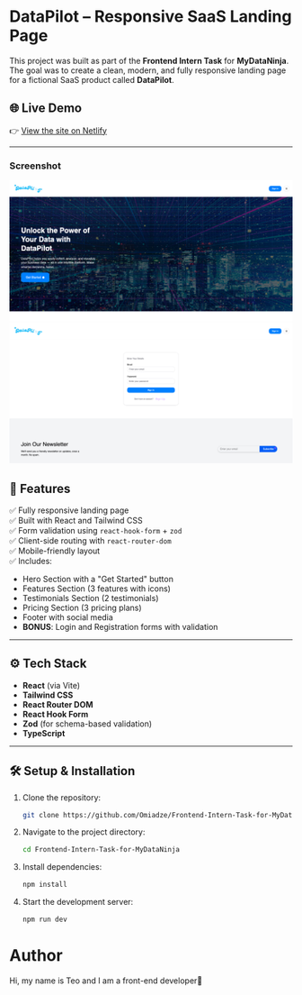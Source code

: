 # DataPilot – Responsive SaaS Landing Page

This project was built as part of the **Frontend Intern Task** for **MyDataNinja**. The goal was to create a clean, modern, and fully responsive landing page for a fictional SaaS product called **DataPilot**.

## 🌐 Live Demo

👉 [View the site on Netlify](https://datapilotmydataninja.netlify.app/)

---

### Screenshot

![](./public//Screenshot%201.png)
![](./public//Screenshot%202.png)

## 📌 Features

✅ Fully responsive landing page  
✅ Built with React and Tailwind CSS  
✅ Form validation using `react-hook-form` + `zod`  
✅ Client-side routing with `react-router-dom`  
✅ Mobile-friendly layout  
✅ Includes:

- Hero Section with a "Get Started" button
- Features Section (3 features with icons)
- Testimonials Section (2 testimonials)
- Pricing Section (3 pricing plans)
- Footer with social media
- **BONUS**: Login and Registration forms with validation

---

## ⚙️ Tech Stack

- **React** (via Vite)
- **Tailwind CSS**
- **React Router DOM**
- **React Hook Form**
- **Zod** (for schema-based validation)
- **TypeScript**

---

## 🛠️ Setup & Installation

1. Clone the repository:

   ```bash
   git clone https://github.com/Omiadze/Frontend-Intern-Task-for-MyDataNinja.git

   ```

2. Navigate to the project directory:
   ```bash
   cd Frontend-Intern-Task-for-MyDataNinja
   ```
3. Install dependencies:
   ```bash
   npm install
   ```
4. Start the development server:
   ```bash
   npm run dev
   ```

# Author

Hi, my name is Teo and I am a front-end developer🚀
